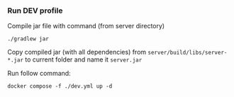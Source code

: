 ### Run DEV profile

Compile jar file with command (from server directory)

    ./gradlew jar

Copy compiled jar (with all dependencies) from `server/build/libs/server-*.jar` to current folder and name
it `server.jar`

Run follow command:

    docker compose -f ./dev.yml up -d
